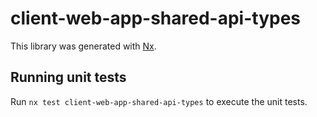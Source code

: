 # client-web-app-shared-api-types

This library was generated with [Nx](https://nx.dev).

## Running unit tests

Run `nx test client-web-app-shared-api-types` to execute the unit tests.
